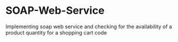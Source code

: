 # SOAP-Web-Service
Implementing soap web service and checking for the availability of a product quantity for a shopping cart code
